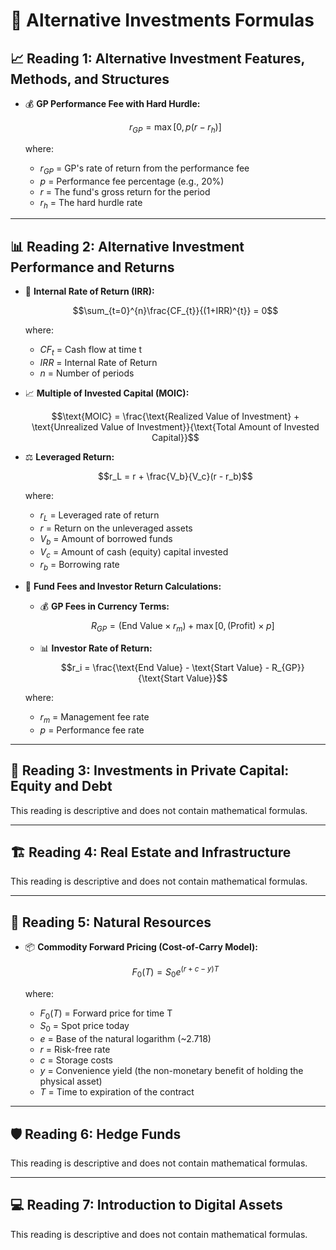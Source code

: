 # 🧪 Alternative Investments Formulas

## 📈 Reading 1: Alternative Investment Features, Methods, and Structures

- 💰 **GP Performance Fee with Hard Hurdle:**

  $$r_{GP} = \max[0, p(r - r_h)]$$

  where:
  - $r_{GP}$ = GP's rate of return from the performance fee
  - $p$ = Performance fee percentage (e.g., 20%)
  - $r$ = The fund's gross return for the period
  - $r_h$ = The hard hurdle rate

---

## 📊 Reading 2: Alternative Investment Performance and Returns

- 🔄 **Internal Rate of Return (IRR):**

  $$\sum_{t=0}^{n}\frac{CF_{t}}{(1+IRR)^{t}} = 0$$

  where:
  - $CF_t$ = Cash flow at time t
  - $IRR$ = Internal Rate of Return
  - $n$ = Number of periods

- 📈 **Multiple of Invested Capital (MOIC):**

  $$\text{MOIC} = \frac{\text{Realized Value of Investment} + \text{Unrealized Value of Investment}}{\text{Total Amount of Invested Capital}}$$

- ⚖️ **Leveraged Return:**

  $$r_L = r + \frac{V_b}{V_c}(r - r_b)$$

  where:
  - $r_L$ = Leveraged rate of return
  - $r$ = Return on the unleveraged assets
  - $V_b$ = Amount of borrowed funds
  - $V_c$ = Amount of cash (equity) capital invested
  - $r_b$ = Borrowing rate

- 💼 **Fund Fees and Investor Return Calculations:**

  - 💰 **GP Fees in Currency Terms:**
    $$R_{GP} = (\text{End Value} \times r_m) + \max[0, (\text{Profit}) \times p]$$

  - 📊 **Investor Rate of Return:**
    $$r_i = \frac{\text{End Value} - \text{Start Value} - R_{GP}}{\text{Start Value}}$$

  where:
  - $r_m$ = Management fee rate
  - $p$ = Performance fee rate

---

## 🏢 Reading 3: Investments in Private Capital: Equity and Debt

This reading is descriptive and does not contain mathematical formulas.

---

## 🏗️ Reading 4: Real Estate and Infrastructure

This reading is descriptive and does not contain mathematical formulas.

---

## 🌿 Reading 5: Natural Resources

- 📦 **Commodity Forward Pricing (Cost-of-Carry Model):**

  $$F_0(T) = S_0e^{(r + c - y)T}$$

  where:
  - $F_0(T)$ = Forward price for time T
  - $S_0$ = Spot price today
  - $e$ = Base of the natural logarithm (~2.718)
  - $r$ = Risk-free rate
  - $c$ = Storage costs
  - $y$ = Convenience yield (the non-monetary benefit of holding the physical asset)
  - $T$ = Time to expiration of the contract

---

## 🛡️ Reading 6: Hedge Funds

This reading is descriptive and does not contain mathematical formulas.

---

## 💻 Reading 7: Introduction to Digital Assets

This reading is descriptive and does not contain mathematical formulas.